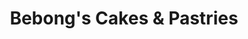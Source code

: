 ---
title: "Bebong's Cakes & Pastries"
url: /mandaue/bebongs-cakes-und-pastries/
shop: Konditorei
---